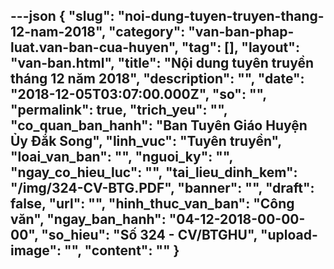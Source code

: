 ---json
{
    "slug": "noi-dung-tuyen-truyen-thang-12-nam-2018",
    "category": "van-ban-phap-luat.van-ban-cua-huyen",
    "tag": [],
    "layout": "van-ban.html",
    "title": "Nội dung tuyên truyền tháng 12 năm 2018",
    "description": "",
    "date": "2018-12-05T03:07:00.000Z",
    "so": "",
    "permalink": true,
    "trich_yeu": "",
    "co_quan_ban_hanh": "Ban Tuyên Giáo Huyện Ủy Đắk Song",
    "linh_vuc": "Tuyên truyền",
    "loai_van_ban": "",
    "nguoi_ky": "",
    "ngay_co_hieu_luc": "",
    "tai_lieu_dinh_kem": "/img/324-CV-BTG.PDF",
    "banner": "",
    "draft": false,
    "url": "",
    "hinh_thuc_van_ban": "Công văn",
    "ngay_ban_hanh": "04-12-2018-00-00-00",
    "so_hieu": "Số 324 - CV/BTGHU",
    "upload-image": "",
    "__content__": ""
}
---
